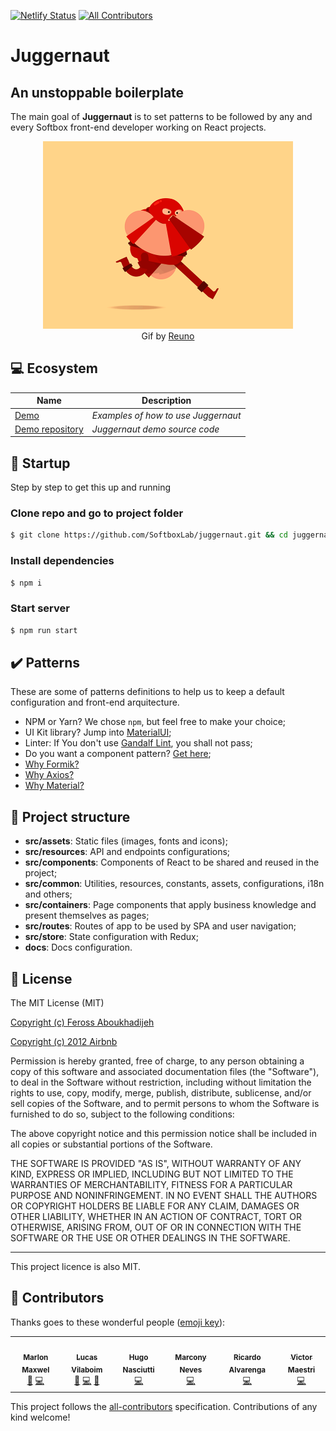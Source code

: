 [![Netlify Status](https://api.netlify.com/api/v1/badges/7cdc05a8-9023-4af3-8f04-4b8b63ec51f3/deploy-status)](https://app.netlify.com/sites/juggernaut/deploys)
[![All Contributors](https://img.shields.io/badge/all_contributors-5-orange.svg?style=flat-square)](#contributors)

# Juggernaut

## An unstoppable boilerplate

The main goal of **Juggernaut** is to set patterns to be followed by any and every Softbox front-end developer working on React projects.

<p align="center">
	<img src="src/assets/images/juggernaut.gif" width="400px" />
  <br />
  Gif by <a href="https://dribbble.com/Reuno" target="_blank">Reuno</a>
</p>

## :computer: Ecosystem

Name | Description
--- | ---
[Demo](https://juggernaut-demo.web.app/) | *Examples of how to use Juggernaut*
[Demo repository](https://github.com/SoftboxLab/juggernaut-demo) | *Juggernaut demo source code*

## :rocket: Startup

Step by step to get this up and running

### Clone repo and go to project folder

```bash
$ git clone https://github.com/SoftboxLab/juggernaut.git && cd juggernaut
```

### Install dependencies

```bash
$ npm i
```

### Start server

```bash
$ npm run start
```

## :heavy_check_mark: Patterns

These are some of patterns definitions to help us to keep a default configuration and front-end arquitecture.

- NPM or Yarn? We chose `npm`, but feel free to make your choice;
- UI Kit library? Jump into [MaterialUI](https://material-ui.com);
- Linter: If You don't use [Gandalf Lint](https://github.com/SoftboxLab/gandalf-lint), you shall not pass;
- Do you want a component pattern? [Get here](src/containers/Home/index.jsx);
- [Why Formik?](https://jaredpalmer.com/formik/docs/overview#motivation)
- [Why Axios?](https://github.com/axios/axios#features)
- [Why Material?](https://material-ui.com/blog/material-ui-v4-is-out)

## :open_file_folder: Project structure

- **src/assets**: Static files (images, fonts and icons);
- **src/resources**: API and endpoints configurations;
- **src/components**: Components of React to be shared and reused in the project;
- **src/common**: Utilities, resources, constants, assets, configurations, i18n and others;
- **src/containers**: Page components that apply business knowledge and present themselves as pages;
- **src/routes**: Routes of app to be used by SPA and user navigation;
- **src/store**: State configuration with Redux;
- **docs**: Docs configuration.

## :scroll: License

The MIT License (MIT)

[Copyright (c) Feross Aboukhadijeh](https://github.com/standard/eslint-config-standard)

[Copyright (c) 2012 Airbnb](https://github.com/airbnb/javascript)

Permission is hereby granted, free of charge, to any person obtaining a copy of
this software and associated documentation files (the "Software"), to deal in
the Software without restriction, including without limitation the rights to
use, copy, modify, merge, publish, distribute, sublicense, and/or sell copies of
the Software, and to permit persons to whom the Software is furnished to do so,
subject to the following conditions:

The above copyright notice and this permission notice shall be included in all
copies or substantial portions of the Software.

THE SOFTWARE IS PROVIDED "AS IS", WITHOUT WARRANTY OF ANY KIND, EXPRESS OR
IMPLIED, INCLUDING BUT NOT LIMITED TO THE WARRANTIES OF MERCHANTABILITY, FITNESS
FOR A PARTICULAR PURPOSE AND NONINFRINGEMENT. IN NO EVENT SHALL THE AUTHORS OR
COPYRIGHT HOLDERS BE LIABLE FOR ANY CLAIM, DAMAGES OR OTHER LIABILITY, WHETHER
IN AN ACTION OF CONTRACT, TORT OR OTHERWISE, ARISING FROM, OUT OF OR IN
CONNECTION WITH THE SOFTWARE OR THE USE OR OTHER DEALINGS IN THE SOFTWARE.

---

This project licence is also MIT.

## :star2: Contributors

Thanks goes to these wonderful people ([emoji key](https://allcontributors.org/docs/en/emoji-key)):

<!-- ALL-CONTRIBUTORS-LIST:START - Do not remove or modify this section -->
<!-- prettier-ignore-start -->
<!-- markdownlint-disable -->
<table>
  <tr>
    <td align="center"><a href="https://www.linkedin.com/in/marlonmaxwel"><img src="https://avatars1.githubusercontent.com/u/8551142?v=4" width="100px;" alt=""/><br /><sub><b>Marlon Maxwel</b></sub></a><br /><a href="https://github.com/SoftboxLab/juggernaut/commits?author=marlonmleite" title="Documentation">📖</a> <a href="https://github.com/SoftboxLab/juggernaut/commits?author=marlonmleite" title="Code">💻</a></td>
    <td align="center"><a href="http://vilaboim.com"><img src="https://avatars2.githubusercontent.com/u/4191549?v=4" width="100px;" alt=""/><br /><sub><b>Lucas Vilaboim</b></sub></a><br /><a href="https://github.com/SoftboxLab/juggernaut/commits?author=vilaboim" title="Documentation">📖</a> <a href="https://github.com/SoftboxLab/juggernaut/commits?author=vilaboim" title="Code">💻</a> <a href="#design-vilaboim" title="Design">🎨</a></td>
    <td align="center"><a href="http://hugonasciutti.com"><img src="https://avatars3.githubusercontent.com/u/14843959?v=4" width="100px;" alt=""/><br /><sub><b>Hugo Nasciutti</b></sub></a><br /><a href="https://github.com/SoftboxLab/juggernaut/commits?author=hugonasciutti" title="Code">💻</a></td>
    <td align="center"><a href="http://www.mkny.com.br/"><img src="https://avatars0.githubusercontent.com/u/4579679?v=4" width="100px;" alt=""/><br /><sub><b>Marcony Neves</b></sub></a><br /><a href="https://github.com/SoftboxLab/juggernaut/commits?author=mkny" title="Code">💻</a></td>
    <td align="center"><a href="https://github.com/ricardoalvarenga101"><img src="https://avatars2.githubusercontent.com/u/7224500?v=4" width="100px;" alt=""/><br /><sub><b>Ricardo Alvarenga</b></sub></a><br /><a href="https://github.com/SoftboxLab/juggernaut/commits?author=ricardoalvarenga101" title="Code">💻</a></td>
    <td align="center"><a href="https://github.com/victormaestri"><img src="https://avatars2.githubusercontent.com/u/6106336?v=4" width="100px;" alt=""/><br /><sub><b>Victor Maestri</b></sub></a><br /><a href="https://github.com/SoftboxLab/juggernaut/commits?author=victormaestri" title="Code">💻</a></td>
  </tr>
</table>

<!-- markdownlint-enable -->
<!-- prettier-ignore-end -->
<!-- ALL-CONTRIBUTORS-LIST:END -->

This project follows the [all-contributors](https://github.com/all-contributors/all-contributors) specification. Contributions of any kind welcome!
